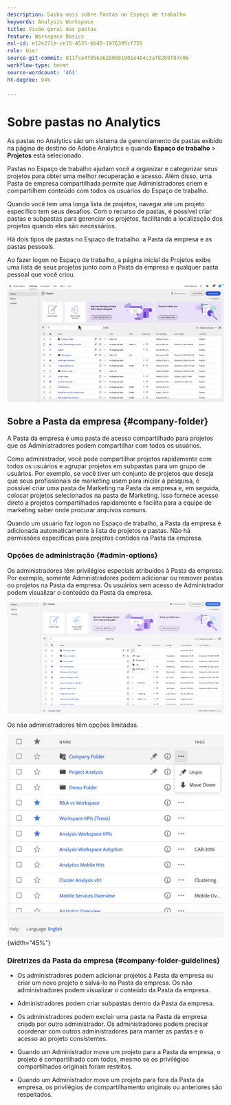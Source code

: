 ```yaml
---
description: Saiba mais sobre Pastas no Espaço de trabalho
keywords: Analysis Workspace
title: Visão geral das pastas
feature: Workspace Basics
exl-id: e12e271e-ce15-4535-bb48-1976395cf755
role: User
source-git-commit: 811fce4f056a6280081901e484c3af8209f87c06
workflow-type: tm+mt
source-wordcount: '461'
ht-degree: 94%

---
```


# Sobre pastas no Analytics

As pastas no Analytics são um sistema de gerenciamento de pastas exibido na página de destino do Adobe Analytics e quando **Espaço de trabalho** > **Projetos** está selecionado.

Pastas no Espaço de trabalho ajudam você a organizar e categorizar seus projetos para obter uma melhor recuperação e acesso. Além disso, uma Pasta de empresa compartilhada permite que Administradores criem e compartilhem conteúdo com todos os usuários do Espaço de trabalho.

Quando você tem uma longa lista de projetos, navegar até um projeto específico tem seus desafios. Com o recurso de pastas, é possível criar pastas e subpastas para gerenciar os projetos, facilitando a localização dos projetos quando eles são necessários.

Há dois tipos de pastas no Espaço de trabalho: a Pasta da empresa e as pastas pessoais.

Ao fazer logon no Espaço de trabalho, a página inicial de Projetos exibe uma lista de seus projetos junto com a Pasta da empresa e qualquer pasta pessoal que você criou.

![Home page do projeto listando seus projetos e a Pasta da empresa.](/help/analysis-workspace/build-workspace-project/assets/landing-page2.png)

## Sobre a Pasta da empresa {#company-folder}

A Pasta da empresa é uma pasta de acesso compartilhado para projetos que os Administradores podem compartilhar com todos os usuários.

Como administrador, você pode compartilhar projetos rapidamente com todos os usuários e agrupar projetos em subpastas para um grupo de usuários. Por exemplo, se você tiver um conjunto de projetos que deseja que seus profissionais de marketing usem para iniciar a pesquisa, é possível criar uma pasta de Marketing na Pasta da empresa e, em seguida, colocar projetos selecionados na pasta de Marketing. Isso fornece acesso direto a projetos compartilhados rapidamente e facilita para a equipe de marketing saber onde procurar arquivos comuns.

Quando um usuário faz logon no Espaço de trabalho, a Pasta da empresa é adicionada automaticamente à lista de projetos e pastas. Não há permissões específicas para projetos contidos na Pasta da empresa.


### Opções de administração {#admin-options}

Os administradores têm privilégios especiais atribuídos à Pasta da empresa. Por exemplo, somente Administradores podem adicionar ou remover pastas ou projetos na Pasta da empresa. Os usuários sem acesso de Administrador podem visualizar o conteúdo da Pasta da empresa.

![A página Projetos mostrando as opções de administração.](/help/analysis-workspace/build-workspace-project/assets/admin-options.png)

Os não administradores têm opções limitadas.

![A página Projetos mostrando as opções não administrativas para pastas.](/help/analysis-workspace/build-workspace-project/assets/non-admin-folder-options.png){width="45%"}

### Diretrizes da Pasta da empresa {#company-folder-guidelines}

- Os administradores podem adicionar projetos à Pasta da empresa ou criar um novo projeto e salvá-lo na Pasta da empresa. Os não administradores podem visualizar o conteúdo da Pasta da empresa.

- Administradores podem criar subpastas dentro da Pasta da empresa.

- Os administradores podem excluir uma pasta na Pasta da empresa criada por outro administrador. Os administradores podem precisar coordenar com outros administradores para manter as pastas e o acesso ao projeto consistentes.

- Quando um Administrador move um projeto para a Pasta da empresa, o projeto é compartilhado com todos, mesmo se os privilégios compartilhados originais foram restritos.

- Quando um Administrador move um projeto para fora da Pasta da empresa, os privilégios de compartilhamento originais ou anteriores são respeitados.
